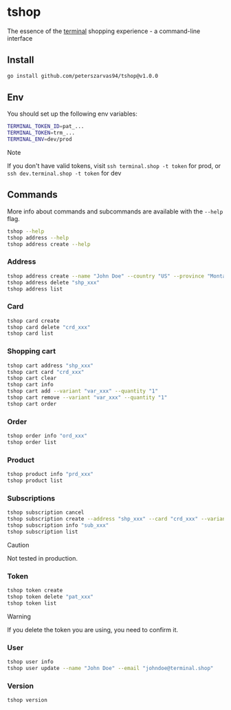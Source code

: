 # tshop

The essence of the [terminal](https://www.terminal.shop) shopping experience - a command-line interface

## Install

```bash
go install github.com/peterszarvas94/tshop@v1.0.0
```

## Env

You should set up the following env variables:

```sh
TERMINAL_TOKEN_ID=pat_...
TERMINAL_TOKEN=trm_...
TERMINAL_ENV=dev/prod
```

> [!NOTE]
> If you don't have valid tokens, visit `ssh terminal.shop -t token` for prod, or `ssh dev.terminal.shop -t token` for dev

## Commands

More info about commands and subcommands are available with the `--help` flag.

```bash
tshop --help
tshop address --help
tshop address create --help
```

### Address

```bash
tshop address create --name "John Doe" --country "US" --province "Montana" --city "Bozeman" --zip "59715" --street1 "123 Main Street" --street2 "Apt 4B" --phone "406-555-1234"
tshop address delete "shp_xxx"
tshop address list
```

### Card

```bash
tshop card create
tshop card delete "crd_xxx"
tshop card list
```

### Shopping cart

```bash
tshop cart address "shp_xxx"
tshop cart card "crd_xxx"
tshop cart clear
tshop cart info
tshop cart add --variant "var_xxx" --quantity "1"
tshop cart remove --variant "var_xxx" --quantity "1"
tshop cart order
```

### Order

```bash
tshop order info "ord_xxx"
tshop order list
```

### Product

```bash
tshop product info "prd_xxx"
tshop product list
```

### Subscriptions

```bash
tshop subscription cancel
tshop subscription create --address "shp_xxx" --card "crd_xxx" --variant "var_xxx" --quantity "1" --type "weekly" --interval "3"
tshop subscription info "sub_xxx"
tshop subscription list
```

> [!CAUTION]
> Not tested in production.

### Token

```bash
tshop token create
tshop token delete "pat_xxx"
tshop token list
```

> [!WARNING]
> If you delete the token you are using, you need to confirm it.

### User

```bash
tshop user info
tshop user update --name "John Doe" --email "johndoe@terminal.shop"
```

### Version

```bash
tshop version
```
